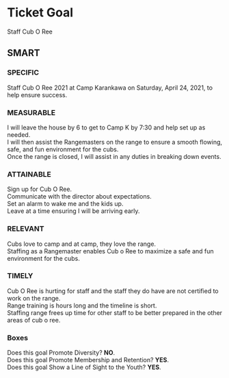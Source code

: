 # Ticket Goal #

Staff Cub O Ree

## SMART ##

### SPECIFIC ###

Staff Cub O Ree 2021 at Camp Karankawa on Saturday, April 24, 2021, to help ensure success.

### MEASURABLE ###

I will leave the house by 6 to get to Camp K by 7:30 and help set up as needed.  
I will then assist the Rangemasters on the range to ensure a smooth flowing, safe, and fun environment for the cubs.  
Once the range is closed, I will assist in any duties in breaking down events.

### ATTAINABLE ###

Sign up for Cub O Ree.  
Communicate with the director about expectations.  
Set an alarm to wake me and the kids up.  
Leave at a time ensuring I will be arriving early.

### RELEVANT ###

Cubs love to camp and at camp, they love the range.  
Staffing as a Rangemaster enables Cub o Ree to maximize a safe and fun environment for the cubs.

### TIMELY ###

Cub O Ree is hurting for staff and the staff they do have are not certified to work on the range.  
Range training is hours long and the timeline is short.  
Staffing range frees up time for other staff to be better prepared in the other areas of cub o ree.

### Boxes ###

Does this goal Promote Diversity? **NO**.  
Does this goal Promote Membership and Retention? **YES**.  
Does this goal Show a Line of Sight to the Youth? **YES**.
